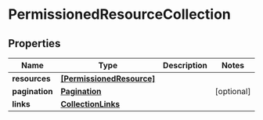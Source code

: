 # PermissionedResourceCollection

## Properties

Name | Type | Description | Notes
------------ | ------------- | ------------- | -------------
**resources** | [**[PermissionedResource]**](PermissionedResource.md) |  | 
**pagination** | [**Pagination**](Pagination.md) |  | [optional] 
**links** | [**CollectionLinks**](CollectionLinks.md) |  | 


